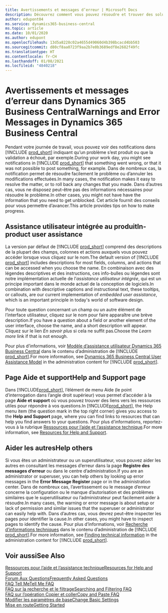 ```yaml
---
title: Avertissements et messages d’erreur | Microsoft Docs
description: Découvrez comment vous pouvez résoudre et trouver des solutions aux messages d’erreur lorsque vous travaillez dans Business Central.
author: edupont04
ms.service: dynamics365-business-central
ms.topic: article
ms.date: 10/01/2020
ms.author: edupont
ms.openlocfilehash: 13d5a8228c02a4655d49060d4b398bcacd4bb503
ms.sourcegitcommit: d80cf8aa0723f9aa2b7e0b3689edf8e2682f49fc
ms.translationtype: HT
ms.contentlocale: fr-CH
ms.lasthandoff: 01/08/2021
ms.locfileid: "4840218"
---
```

# <a name="warnings-and-error-messages-in-dynamics-365-business-central"></a><span data-ttu-id="04852-103">Avertissements et messages d’erreur dans Dynamics 365 Business Central</span><span class="sxs-lookup"><span data-stu-id="04852-103">Warnings and Error Messages in Dynamics 365 Business Central</span></span>

<span data-ttu-id="04852-104">Pendant votre journée de travail, vous pouvez voir des notifications dans [!INCLUDE [prod_short](includes/prod_short.md)] indiquant qu’un problème s’est produit ou que la validation a échoué, par exemple.</span><span class="sxs-lookup"><span data-stu-id="04852-104">During your work day, you might see notifications in [!INCLUDE [prod_short](includes/prod_short.md)] that something went wrong, or that it was not possible to post something, for example.</span></span> <span data-ttu-id="04852-105">Dans de nombreux cas, la notification permet de résoudre facilement le problème ou d’annuler les modifications effectuées.</span><span class="sxs-lookup"><span data-stu-id="04852-105">In many cases, the notification makes it easy to resolve the matter, or to roll back any changes that you made.</span></span> <span data-ttu-id="04852-106">Dans d’autres cas, vous ne disposez peut-être pas des informations nécessaires pour résoudre le problème.</span><span class="sxs-lookup"><span data-stu-id="04852-106">In other cases, you might not have have the information that you need to get unblocked.</span></span> <span data-ttu-id="04852-107">Cet article fournit des conseils pour vous permettre d’avancer.</span><span class="sxs-lookup"><span data-stu-id="04852-107">This article provides tips on how to make progress.</span></span>  

## <a name="in-product-user-assistance"></a><span data-ttu-id="04852-108">Assistance utilisateur intégrée au produit</span><span class="sxs-lookup"><span data-stu-id="04852-108">In-product user assistance</span></span>

<span data-ttu-id="04852-109">La version par défaut de [!INCLUDE [prod_short](includes/prod_short.md)] comprend des descriptions de la plupart des champs, colonnes et actions auxquels vous pouvez accéder lorsque vous cliquez sur le nom.</span><span class="sxs-lookup"><span data-stu-id="04852-109">The default version of [!INCLUDE [prod_short](includes/prod_short.md)] includes descriptions for most fields, columns, and actions that can be accessed when you choose the name.</span></span> <span data-ttu-id="04852-110">En combinaison avec des légendes descriptives et des instructions, ces info-bulles ou légendes sont notre implémentation actuelle de l’*assistance utilisateur intégrée*, qui est un principe important dans le monde actuel de la conception de logiciels.</span><span class="sxs-lookup"><span data-stu-id="04852-110">In combination with descriptive captions and instructional text, these tooltips, or callouts, are our current implementation of *embedded user assistance*, which is an important principle in today's world of software design.</span></span>  

<span data-ttu-id="04852-111">Pour toute question concernant un champ ou un autre élément de l’interface utilisateur, cliquez sur le nom pour faire apparaître une brève description.</span><span class="sxs-lookup"><span data-stu-id="04852-111">If you have a question about a field or another element of the user interface, choose the name, and a short description will appear.</span></span> <span data-ttu-id="04852-112">Cliquez sur le lien *En savoir plus* si cela ne suffit pas.</span><span class="sxs-lookup"><span data-stu-id="04852-112">Choose the *Learn more* link if that is not enough.</span></span>  

<span data-ttu-id="04852-113">Pour plus d’informations, voir [Modèle d’assistance utilisateur Dynamics 365 Business Central](/dynamics365/business-central/dev-itpro/user-assistance) dans le contenu d’administration de [!INCLUDE [prod_short](includes/prod_short.md)].</span><span class="sxs-lookup"><span data-stu-id="04852-113">For more information, see [Dynamics 365 Business Central User Assistance Model](/dynamics365/business-central/dev-itpro/user-assistance) in the administration content for [!INCLUDE [prod_short](includes/prod_short.md)].</span></span>  

## <a name="help-and-support-page"></a><span data-ttu-id="04852-114">Page Aide et support</span><span class="sxs-lookup"><span data-stu-id="04852-114">Help and Support page</span></span>

<span data-ttu-id="04852-115">Dans [!INCLUDE[prod_short](includes/prod_short.md)], l’élément de menu Aide (le point d’interrogation dans l’angle droit supérieur) vous permet d’accéder à la page **Aide et support** où vous pouvez trouver des liens vers les ressources utiles pour répondre à vos questions.</span><span class="sxs-lookup"><span data-stu-id="04852-115">In [!INCLUDE[prod_short](includes/prod_short.md)], the Help menu item (the question mark in the top right corner) gives you access to the **Help and Support** page, where you can find links to resources that can help you find answers to your questions.</span></span> <span data-ttu-id="04852-116">Pour plus d’informations, reportez-vous à la rubrique [Ressources pour l’aide et l’assistance technique](product-help-and-support.md).</span><span class="sxs-lookup"><span data-stu-id="04852-116">For more information, see [Resources for Help and Support](product-help-and-support.md).</span></span>  

## <a name="help-others"></a><span data-ttu-id="04852-117">Aider les autres</span><span class="sxs-lookup"><span data-stu-id="04852-117">Help others</span></span>

<span data-ttu-id="04852-118">Si vous êtes un administrateur ou un superutilisateur, vous pouvez aider les autres en consultant les messages d’erreur dans la page **Registre des messages d’erreur** ou dans le centre d’administration.</span><span class="sxs-lookup"><span data-stu-id="04852-118">If you are an administrator or superuser, you can help others by looking up error messages in the **Error Message Register** page or in the administration center.</span></span> <span data-ttu-id="04852-119">Dans de nombreux cas, l’avertissement ou le message d’erreur concerne la configuration ou le manque d’autorisation et des problèmes similaires que le superutilisateur ou l’administrateur peut facilement aider à résoudre.</span><span class="sxs-lookup"><span data-stu-id="04852-119">In many cases, the warning or error message is about setup or lack of permission and similar issues that the superuser or administrator can easily help with.</span></span> <span data-ttu-id="04852-120">Dans d’autres cas, vous devrez peut-être inspecter les pages pour identifier la cause.</span><span class="sxs-lookup"><span data-stu-id="04852-120">In other cases, you might have to inspect pages to identify the cause.</span></span> <span data-ttu-id="04852-121">Pour plus d’informations, voir [Recherche d’informations techniques](/dynamics365/business-central/dev-itpro/administration/manage-technical-support#finding-technical-information) dans le contenu d’administration de [!INCLUDE [prod_short](includes/prod_short.md)].</span><span class="sxs-lookup"><span data-stu-id="04852-121">For more information, see [Finding technical information](/dynamics365/business-central/dev-itpro/administration/manage-technical-support#finding-technical-information) in the administration content for [!INCLUDE [prod_short](includes/prod_short.md)].</span></span>  

## <a name="see-also"></a><span data-ttu-id="04852-122">Voir aussi</span><span class="sxs-lookup"><span data-stu-id="04852-122">See Also</span></span>

[<span data-ttu-id="04852-123">Ressources pour l’aide et l’assistance technique</span><span class="sxs-lookup"><span data-stu-id="04852-123">Resources for Help and Support</span></span>](product-help-and-support.md)  
[<span data-ttu-id="04852-124">Forum Aux Questions</span><span class="sxs-lookup"><span data-stu-id="04852-124">Frequently Asked Questions</span></span>](across-faq.md)  
[<span data-ttu-id="04852-125">FAQ Tell Me</span><span class="sxs-lookup"><span data-stu-id="04852-125">Tell Me FAQ</span></span>](ui-search-faq.md)  
[<span data-ttu-id="04852-126">FAQ sur la recherche et le filtrage</span><span class="sxs-lookup"><span data-stu-id="04852-126">Searching and Filtering FAQ</span></span>](ui-search-filter-faq.md)  
[<span data-ttu-id="04852-127">FAQ sur l’opération Copier et coller</span><span class="sxs-lookup"><span data-stu-id="04852-127">Copy and Paste FAQ</span></span>](faq-copy-paste.yml)  
[<span data-ttu-id="04852-128">Modifier les paramètres de base</span><span class="sxs-lookup"><span data-stu-id="04852-128">Change Basic Settings</span></span>](ui-change-basic-settings.md)  
[<span data-ttu-id="04852-129">Mise en route</span><span class="sxs-lookup"><span data-stu-id="04852-129">Getting Started</span></span>](product-get-started.md)  
